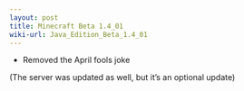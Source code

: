```yaml
---
layout: post
title: Minecraft Beta 1.4_01
wiki-url: Java_Edition_Beta_1.4_01
---
```


* Removed the April fools joke

(The server was updated as well, but it’s an optional update)
